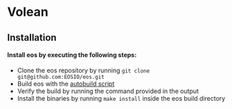 # Volean

## Installation

#### Install eos by executing the following steps:
- Clone the eos repository by running `git clone git@github.com:EOSIO/eos.git`
- Build eos with the [autobuild script](https://developers.eos.io/eosio-nodeos/docs/autobuild-script) 
- Verify the build by running the command provided in the output
- Install the binaries by running `make install` inside the eos build directory
